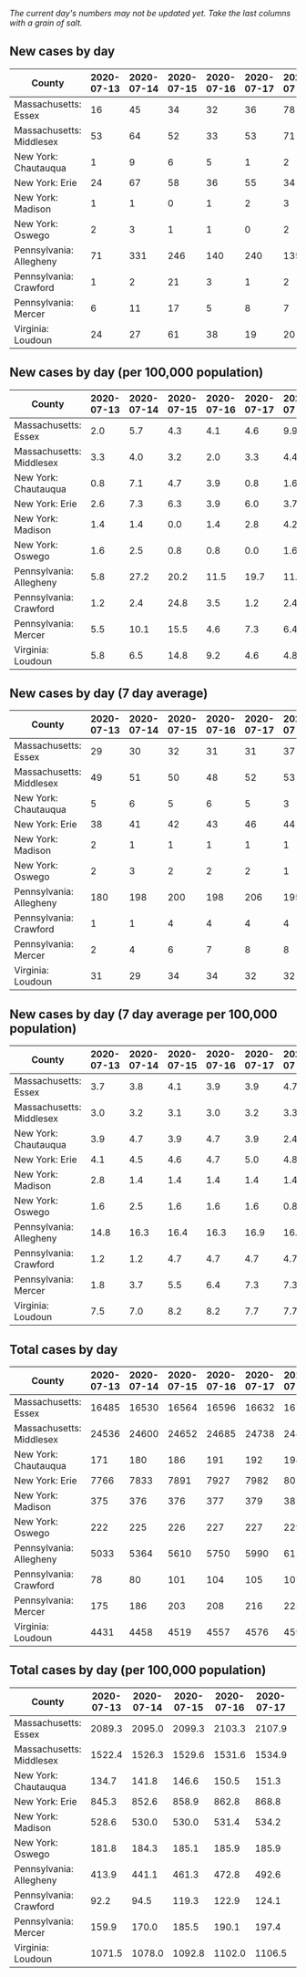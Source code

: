 _The current day's numbers may not be updated yet. Take the last columns with a grain of salt._
## New cases by day

| County | 2020-07-13 | 2020-07-14 | 2020-07-15 | 2020-07-16 | 2020-07-17 | 2020-07-18 | 2020-07-19 |
| --- | --- | --- | --- | --- | --- | --- | --- |
| Massachusetts: Essex | 16 | 45 | 34 | 32 | 36 | 78 |  |
| Massachusetts: Middlesex | 53 | 64 | 52 | 33 | 53 | 71 |  |
| New York: Chautauqua | 1 | 9 | 6 | 5 | 1 | 2 |  |
| New York: Erie | 24 | 67 | 58 | 36 | 55 | 34 |  |
| New York: Madison | 1 | 1 | 0 | 1 | 2 | 3 |  |
| New York: Oswego | 2 | 3 | 1 | 1 | 0 | 2 |  |
| Pennsylvania: Allegheny | 71 | 331 | 246 | 140 | 240 | 135 |  |
| Pennsylvania: Crawford | 1 | 2 | 21 | 3 | 1 | 2 |  |
| Pennsylvania: Mercer | 6 | 11 | 17 | 5 | 8 | 7 |  |
| Virginia: Loudoun | 24 | 27 | 61 | 38 | 19 | 20 |  |

## New cases by day (per 100,000 population)

| County | 2020-07-13 | 2020-07-14 | 2020-07-15 | 2020-07-16 | 2020-07-17 | 2020-07-18 | 2020-07-19 |
| --- | --- | --- | --- | --- | --- | --- | --- |
| Massachusetts: Essex | 2.0 | 5.7 | 4.3 | 4.1 | 4.6 | 9.9 |  |
| Massachusetts: Middlesex | 3.3 | 4.0 | 3.2 | 2.0 | 3.3 | 4.4 |  |
| New York: Chautauqua | 0.8 | 7.1 | 4.7 | 3.9 | 0.8 | 1.6 |  |
| New York: Erie | 2.6 | 7.3 | 6.3 | 3.9 | 6.0 | 3.7 |  |
| New York: Madison | 1.4 | 1.4 | 0.0 | 1.4 | 2.8 | 4.2 |  |
| New York: Oswego | 1.6 | 2.5 | 0.8 | 0.8 | 0.0 | 1.6 |  |
| Pennsylvania: Allegheny | 5.8 | 27.2 | 20.2 | 11.5 | 19.7 | 11.1 |  |
| Pennsylvania: Crawford | 1.2 | 2.4 | 24.8 | 3.5 | 1.2 | 2.4 |  |
| Pennsylvania: Mercer | 5.5 | 10.1 | 15.5 | 4.6 | 7.3 | 6.4 |  |
| Virginia: Loudoun | 5.8 | 6.5 | 14.8 | 9.2 | 4.6 | 4.8 |  |

## New cases by day (7 day average)

| County | 2020-07-13 | 2020-07-14 | 2020-07-15 | 2020-07-16 | 2020-07-17 | 2020-07-18 | 2020-07-19 |
| --- | --- | --- | --- | --- | --- | --- | --- |
| Massachusetts: Essex | 29 | 30 | 32 | 31 | 31 | 37 |  |
| Massachusetts: Middlesex | 49 | 51 | 50 | 48 | 52 | 53 |  |
| New York: Chautauqua | 5 | 6 | 5 | 6 | 5 | 3 |  |
| New York: Erie | 38 | 41 | 42 | 43 | 46 | 44 |  |
| New York: Madison | 2 | 1 | 1 | 1 | 1 | 1 |  |
| New York: Oswego | 2 | 3 | 2 | 2 | 2 | 1 |  |
| Pennsylvania: Allegheny | 180 | 198 | 200 | 198 | 206 | 195 |  |
| Pennsylvania: Crawford | 1 | 1 | 4 | 4 | 4 | 4 |  |
| Pennsylvania: Mercer | 2 | 4 | 6 | 7 | 8 | 8 |  |
| Virginia: Loudoun | 31 | 29 | 34 | 34 | 32 | 32 |  |

## New cases by day (7 day average per 100,000 population)

| County | 2020-07-13 | 2020-07-14 | 2020-07-15 | 2020-07-16 | 2020-07-17 | 2020-07-18 | 2020-07-19 |
| --- | --- | --- | --- | --- | --- | --- | --- |
| Massachusetts: Essex | 3.7 | 3.8 | 4.1 | 3.9 | 3.9 | 4.7 |  |
| Massachusetts: Middlesex | 3.0 | 3.2 | 3.1 | 3.0 | 3.2 | 3.3 |  |
| New York: Chautauqua | 3.9 | 4.7 | 3.9 | 4.7 | 3.9 | 2.4 |  |
| New York: Erie | 4.1 | 4.5 | 4.6 | 4.7 | 5.0 | 4.8 |  |
| New York: Madison | 2.8 | 1.4 | 1.4 | 1.4 | 1.4 | 1.4 |  |
| New York: Oswego | 1.6 | 2.5 | 1.6 | 1.6 | 1.6 | 0.8 |  |
| Pennsylvania: Allegheny | 14.8 | 16.3 | 16.4 | 16.3 | 16.9 | 16.0 |  |
| Pennsylvania: Crawford | 1.2 | 1.2 | 4.7 | 4.7 | 4.7 | 4.7 |  |
| Pennsylvania: Mercer | 1.8 | 3.7 | 5.5 | 6.4 | 7.3 | 7.3 |  |
| Virginia: Loudoun | 7.5 | 7.0 | 8.2 | 8.2 | 7.7 | 7.7 |  |

## Total cases by day

| County | 2020-07-13 | 2020-07-14 | 2020-07-15 | 2020-07-16 | 2020-07-17 | 2020-07-18 | 2020-07-19 |
| --- | --- | --- | --- | --- | --- | --- | --- |
| Massachusetts: Essex | 16485 | 16530 | 16564 | 16596 | 16632 | 16710 |  |
| Massachusetts: Middlesex | 24536 | 24600 | 24652 | 24685 | 24738 | 24809 |  |
| New York: Chautauqua | 171 | 180 | 186 | 191 | 192 | 194 |  |
| New York: Erie | 7766 | 7833 | 7891 | 7927 | 7982 | 8016 |  |
| New York: Madison | 375 | 376 | 376 | 377 | 379 | 382 |  |
| New York: Oswego | 222 | 225 | 226 | 227 | 227 | 229 |  |
| Pennsylvania: Allegheny | 5033 | 5364 | 5610 | 5750 | 5990 | 6125 |  |
| Pennsylvania: Crawford | 78 | 80 | 101 | 104 | 105 | 107 |  |
| Pennsylvania: Mercer | 175 | 186 | 203 | 208 | 216 | 223 |  |
| Virginia: Loudoun | 4431 | 4458 | 4519 | 4557 | 4576 | 4596 |  |

## Total cases by day (per 100,000 population)

| County | 2020-07-13 | 2020-07-14 | 2020-07-15 | 2020-07-16 | 2020-07-17 | 2020-07-18 | 2020-07-19 |
| --- | --- | --- | --- | --- | --- | --- | --- |
| Massachusetts: Essex | 2089.3 | 2095.0 | 2099.3 | 2103.3 | 2107.9 | 2117.8 |  |
| Massachusetts: Middlesex | 1522.4 | 1526.3 | 1529.6 | 1531.6 | 1534.9 | 1539.3 |  |
| New York: Chautauqua | 134.7 | 141.8 | 146.6 | 150.5 | 151.3 | 152.9 |  |
| New York: Erie | 845.3 | 852.6 | 858.9 | 862.8 | 868.8 | 872.5 |  |
| New York: Madison | 528.6 | 530.0 | 530.0 | 531.4 | 534.2 | 538.5 |  |
| New York: Oswego | 181.8 | 184.3 | 185.1 | 185.9 | 185.9 | 187.5 |  |
| Pennsylvania: Allegheny | 413.9 | 441.1 | 461.3 | 472.8 | 492.6 | 503.7 |  |
| Pennsylvania: Crawford | 92.2 | 94.5 | 119.3 | 122.9 | 124.1 | 126.4 |  |
| Pennsylvania: Mercer | 159.9 | 170.0 | 185.5 | 190.1 | 197.4 | 203.8 |  |
| Virginia: Loudoun | 1071.5 | 1078.0 | 1092.8 | 1102.0 | 1106.5 | 1111.4 |  |
